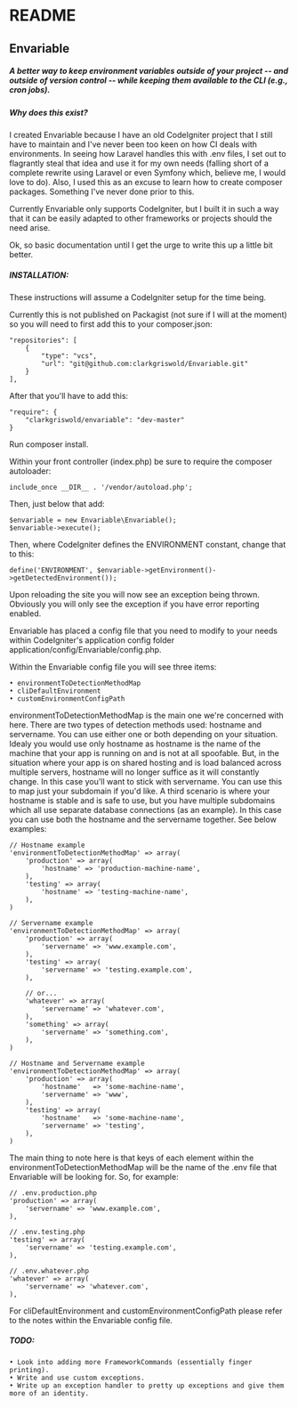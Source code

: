 # README #

Envariable
----------

##### A better way to keep environment variables outside of your project -- and outside of version control -- while keeping them available to the CLI (e.g., cron jobs).


##### Why does this exist?

I created Envariable because I have an old CodeIgniter project that I still have to maintain and I've never been too keen on how CI deals with environments. In seeing how Laravel handles this with .env files, I set out to flagrantly steal that idea and use it for my own needs (falling short of a complete rewrite using Laravel or even Symfony which, believe me, I would love to do). Also, I used this as an excuse to learn how to create composer packages. Something I've never done prior to this.

Currently Envariable only supports CodeIgniter, but I built it in such a way that it can be easily adapted to other frameworks or projects should the need arise.

Ok, so basic documentation until I get the urge to write this up a little bit better.


##### INSTALLATION:

These instructions will assume a CodeIgniter setup for the time being.

Currently this is not published on Packagist (not sure if I will at the moment) so you will need to first add this to your composer.json:

    "repositories": [
        {
            "type": "vcs",
            "url": "git@github.com:clarkgriswold/Envariable.git"
        }
    ],

After that you'll have to add this:

    "require": {
        "clarkgriswold/envariable": "dev-master"
    }


Run composer install.

Within your front controller (index.php) be sure to require the composer autoloader:

    include_once __DIR__ . '/vendor/autoload.php';

Then, just below that add:

    $envariable = new Envariable\Envariable();
    $envariable->execute();

Then, where CodeIgniter defines the ENVIRONMENT constant, change that to this:

    define('ENVIRONMENT', $envariable->getEnvironment()->getDetectedEnvironment());


Upon reloading the site you will now see an exception being thrown. Obviously you will only see the exception if you have error reporting enabled.

Envariable has placed a config file that you need to modify to your needs within CodeIgniter's application config folder application/config/Envariable/config.php.

Within the Envariable config file you will see three items:

    • environmentToDetectionMethodMap
    • cliDefaultEnvironment
    • customEnvironmentConfigPath

environmentToDetectionMethodMap is the main one we're concerned with here. There are two types of detection methods used: hostname and servername. You can use either one or both depending on your situation. Idealy you would use only hostname as hostname is the name of the machine that your app is running on and is not at all spoofable. But, in the situation where your app is on shared hosting and is load balanced across multiple servers, hostname will no longer suffice as it will constantly change. In this case you'll want to stick with servername. You can use this to map just your subdomain if you'd like. A third scenario is where your hostname is stable and is safe to use, but you have multiple subdomains which all use separate database connections (as an example). In this case you can use both the hostname and the servername together. See below examples:

    // Hostname example
    'environmentToDetectionMethodMap' => array(
        'production' => array(
            'hostname' => 'production-machine-name',
        ),
        'testing' => array(
            'hostname' => 'testing-machine-name',
        ),
    )

    // Servername example
    'environmentToDetectionMethodMap' => array(
        'production' => array(
            'servername' => 'www.example.com',
        ),
        'testing' => array(
            'servername' => 'testing.example.com',
        ),

        // or...
        'whatever' => array(
            'servername' => 'whatever.com',
        ),
        'something' => array(
            'servername' => 'something.com',
        ),
    )

    // Hostname and Servername example
    'environmentToDetectionMethodMap' => array(
        'production' => array(
            'hostname'   => 'some-machine-name',
            'servername' => 'www',
        ),
        'testing' => array(
            'hostname'   => 'some-machine-name',
            'servername' => 'testing',
        ),
    )

The main thing to note here is that keys of each element within the environmentToDetectionMethodMap will be the name of the .env file that Envariable will be looking for. So, for example:

    // .env.production.php
    'production' => array(
        'servername' => 'www.example.com',
    ),

    // .env.testing.php
    'testing' => array(
        'servername' => 'testing.example.com',
    ),

    // .env.whatever.php
    'whatever' => array(
        'servername' => 'whatever.com',
    ),

For cliDefaultEnvironment and customEnvironmentConfigPath please refer to the notes within the Envariable config file.


##### TODO:

    • Look into adding more FrameworkCommands (essentially finger printing).
    • Write and use custom exceptions.
    • Write up an exception handler to pretty up exceptions and give them more of an identity.

